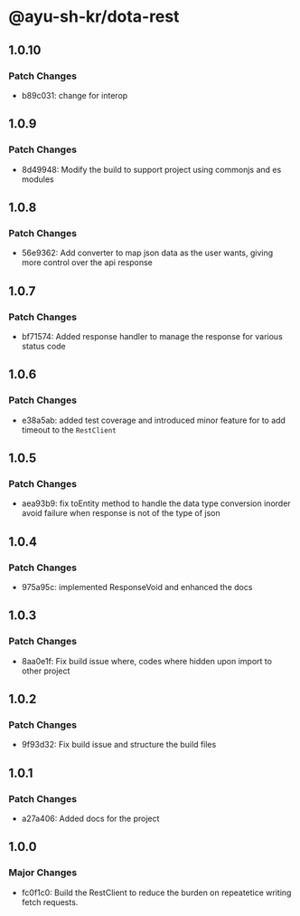 # @ayu-sh-kr/dota-rest

## 1.0.10

### Patch Changes

- b89c031: change for interop

## 1.0.9

### Patch Changes

- 8d49948: Modify the build to support project using commonjs and es modules

## 1.0.8

### Patch Changes

- 56e9362: Add converter to map json data as the user wants, giving more control over the api response

## 1.0.7

### Patch Changes

- bf71574: Added response handler to manage the response for various status code

## 1.0.6

### Patch Changes

- e38a5ab: added test coverage and introduced minor feature for to add timeout to the `RestClient`

## 1.0.5

### Patch Changes

- aea93b9: fix toEntity method to handle the data type conversion inorder avoid failure when response is not of the type of json

## 1.0.4

### Patch Changes

- 975a95c: implemented ResponseVoid and enhanced the docs

## 1.0.3

### Patch Changes

- 8aa0e1f: Fix build issue where, codes where hidden upon import to other project

## 1.0.2

### Patch Changes

- 9f93d32: Fix build issue and structure the build files

## 1.0.1

### Patch Changes

- a27a406: Added docs for the project

## 1.0.0

### Major Changes

- fc0f1c0: Build the RestClient to reduce the burden on repeatetice writing fetch requests.
